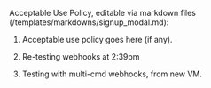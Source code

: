 Acceptable Use Policy, editable via markdown files (/templates/markdowns/signup_modal.md):

1. Acceptable use policy goes here (if any).

2. Re-testing webhooks at 2:39pm

3. Testing with multi-cmd webhooks, from new VM.
